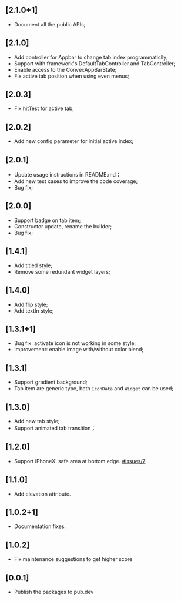 ## [2.1.0+1]

* Document all the public APIs;
 
## [2.1.0]

* Add controller for Appbar to change tab index programmaticlly;
* Support with framework's DefaultTabController and TabController;
* Enable access to the ConvexAppBarState;
* Fix active tab position when using even menus;

## [2.0.3]

* Fix hitTest for active tab;

## [2.0.2]

* Add new config parameter for initial active index;

## [2.0.1]

* Update usage instructions in README.md；
* Add new test cases to improve the code coverage;
* Bug fix;

## [2.0.0]

* Support badge on tab item;
* Constructor update, rename the builder;
* Bug fix;

## [1.4.1]

* Add titled style;
* Remove some redundant widget layers;

## [1.4.0]

* Add flip style;
* Add textIn style;

## [1.3.1+1]

* Bug fix: activate icon is not working in some style;
* Improvement: enable image with/without color blend;
 
## [1.3.1]

* Support gradient background;
* Tab item are generic type, both `IconData` and `Widget` can be used;

## [1.3.0]

* Add new tab style;
* Support animated tab transition；

## [1.2.0]

* Support iPhoneX' safe area at bottom edge. [#issues/7](https://github.com/hacktons/convex_bottom_bar/issues/7)

## [1.1.0]

* Add elevation attribute.

## [1.0.2+1]

* Documentation fixes.

## [1.0.2]

* Fix maintenance suggestions to get higher score

## [0.0.1]

* Publish the packages to pub.dev

